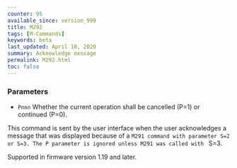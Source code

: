 ```yaml
---
counter: 95
available_since: version_999
title: M292
tags: [M-Commands] 
keywords: beta 
last_updated: April 10, 2020 
summary: Acknowledge message 
permalink: M292.html
toc: false 
---
```



### Parameters

* `Pnnn` Whether the current operation shall be cancelled (P=1) or continued (P=0).

This command is sent by the user interface when the user acknowledges a message that was displayed because of a ` M291 command with parameter S=2 or S=3. The P parameter is ignored unless M291 was called with  ` S=3.

Supported in firmware version 1.19 and later.


